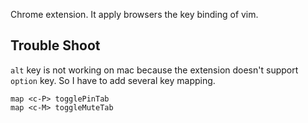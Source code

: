Chrome extension.
It apply browsers the key binding of vim.

## Trouble Shoot
`alt` key is not working on mac because the extension doesn't support `option` key. So I have to add several key mapping.

```vimrc
map <c-P> togglePinTab
map <c-M> toggleMuteTab
```
